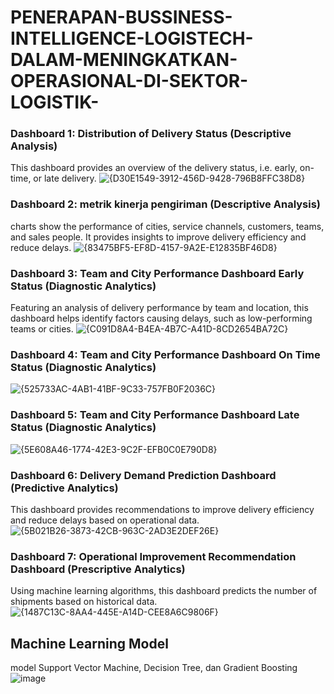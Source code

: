 # PENERAPAN-BUSSINESS-INTELLIGENCE-LOGISTECH-DALAM-MENINGKATKAN-OPERASIONAL-DI-SEKTOR-LOGISTIK-

### Dashboard 1: Distribution of Delivery Status (Descriptive Analysis)
This dashboard provides an overview of the delivery status, i.e. early, on-time, or late delivery.
![{D30E1549-3912-456D-9428-796B8FFC38D8}](https://github.com/user-attachments/assets/c225a54b-c5c2-41e8-804a-99c5a8d27833)

### Dashboard 2: metrik kinerja pengiriman (Descriptive Analysis)
charts show the performance of cities, service channels, customers, teams, and sales people. It provides insights to improve delivery efficiency and reduce delays.
![{83475BF5-EF8D-4157-9A2E-E12835BF46D8}](https://github.com/user-attachments/assets/0188b3ca-92a1-4d95-8bcf-347a5bc53346)

### Dashboard 3: Team and City Performance Dashboard Early Status (Diagnostic Analytics)
Featuring an analysis of delivery performance by team and location, this dashboard helps identify factors causing delays, such as low-performing teams or cities.
![{C091D8A4-B4EA-4B7C-A41D-8CD2654BA72C}](https://github.com/user-attachments/assets/53397c0c-fd7f-4aa3-9fc8-52853e235be1)

### Dashboard 4: Team and City Performance Dashboard On Time Status (Diagnostic Analytics)
![{525733AC-4AB1-41BF-9C33-757FB0F2036C}](https://github.com/user-attachments/assets/084e2feb-6c89-467e-acbc-2448ed1fa5c8)

### Dashboard 5: Team and City Performance Dashboard Late Status (Diagnostic Analytics)
![{5E608A46-1774-42E3-9C2F-EFB0C0E790D8}](https://github.com/user-attachments/assets/f595aff3-f81a-4300-99e4-2ca223fcbbd3)

### Dashboard 6: Delivery Demand Prediction Dashboard (Predictive Analytics)
This dashboard provides recommendations to improve delivery efficiency and reduce delays based on operational data.
![{5B021B26-3873-42CB-963C-2AD3E2DEF26E}](https://github.com/user-attachments/assets/95b3aa3f-f949-47ee-8782-716d4e92a2f6)

### Dashboard 7: Operational Improvement Recommendation Dashboard (Prescriptive Analytics)
Using machine learning algorithms, this dashboard predicts the number of shipments based on historical data.
![{1487C13C-8AA4-445E-A14D-CEE8A6C9806F}](https://github.com/user-attachments/assets/fc595f60-9e8a-408d-adb9-363920147e5f)

## Machine Learning Model
model Support Vector Machine, Decision Tree, dan Gradient Boosting
![image](https://github.com/user-attachments/assets/c2e891e5-df4c-47ec-8b43-f3cf1764da22)
